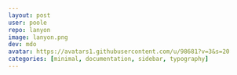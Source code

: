 ```yaml
---
layout: post
user: poole
repo: lanyon
image: lanyon.png
dev: mdo
avatar: https://avatars1.githubusercontent.com/u/98681?v=3&s=20
categories: [minimal, documentation, sidebar, typography]
---
```


